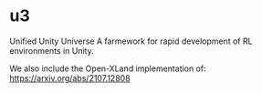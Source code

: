 # u3
Unified Unity Universe
A farmework for rapid development of RL environments in Unity.

We also include the Open-XLand implementation of: https://arxiv.org/abs/2107.12808
